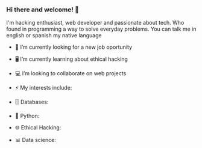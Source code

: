 ### Hi there and welcome! 👋



I'm hacking enthusiast, web developer and passionate about tech. Who found in programming a way to solve everyday problems.
You can talk me in english or spanish my native language 

- 💼 I’m currently looking for a new job oportunity
- 🖥 I’m currently learning about ethical hacking
- 💻 I’m looking to collaborate on web projects

- ⚡ My interests include:
- 🗄 Databases:
- 🐍 Python:
- 🌐 Ethical Hacking:
- 📊 Data science:


